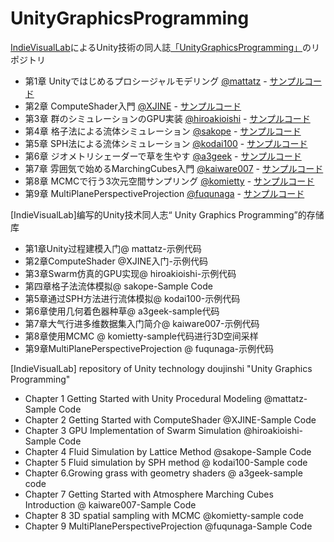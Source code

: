 UnityGraphicsProgramming
=====================

[IndieVisualLab](https://IndieVisualLab.github.io)によるUnity技術の同人誌[「UnityGraphicsProgramming」](https://indievisuallab.stores.jp/items/59edf11ac8f22c0152002588)のリポジトリ

- 第1章 Unityではじめるプロシージャルモデリング [@mattatz](https://github.com/mattatz) - [サンプルコード](https://github.com/IndieVisualLab/UnityGraphicsProgramming/tree/master/Assets/ProceduralModeling)
- 第2章 ComputeShader入門 [@XJINE](https://github.com/XJINE) - [サンプルコード](https://github.com/IndieVisualLab/UnityGraphicsProgramming/tree/master/Assets/SimpleComputeShader)
- 第3章 群のシミュレーションのGPU実装 [@hiroakioishi](https://github.com/hiroakioishi) - [サンプルコード](https://github.com/IndieVisualLab/UnityGraphicsProgramming/tree/master/Assets/BoidsSimulationOnGPU)
- 第4章 格子法による流体シミュレーション [@sakope](https://github.com/sakope) - [サンプルコード](https://github.com/IndieVisualLab/UnityGraphicsProgramming/tree/master/Assets/StableFluids)
- 第5章 SPH法による流体シミュレーション [@kodai100](https://github.com/kodai100) - [サンプルコード](https://github.com/IndieVisualLab/UnityGraphicsProgramming/tree/master/Assets/SPHFluid)
- 第6章 ジオメトリシェーダーで草を生やす [@a3geek](https://github.com/a3geek) - [サンプルコード](https://github.com/IndieVisualLab/UnityGraphicsProgramming/tree/master/Assets/SimpleGeometryShaderAndGrassShader)
- 第7章 雰囲気で始めるMarchingCubes入門 [@kaiware007](https://github.com/kaiware007) - [サンプルコード](https://github.com/IndieVisualLab/UnityGraphicsProgramming/tree/master/Assets/GPUMarchingCubes)
- 第8章 MCMCで行う3次元空間サンプリング [@komietty](https://github.com/komietty) - [サンプルコード](https://github.com/IndieVisualLab/UnityGraphicsProgramming/tree/master/Assets/MCMC3d)
- 第9章 MultiPlanePerspectiveProjection [@fuqunaga](https://github.com/fuqunaga) - [サンプルコード](https://github.com/IndieVisualLab/UnityGraphicsProgramming/tree/master/Assets/RoomProjection)

[IndieVisualLab]编写的Unity技术同人志“ Unity Graphics Programming”的存储库

- 第1章Unity过程建模入门@ mattatz-示例代码
- 第2章ComputeShader @XJINE入门-示例代码
- 第3章Swarm仿真的GPU实现@ hiroakioishi-示例代码
- 第四章格子法流体模拟@ sakope-Sample Code
- 第5章通过SPH方法进行流体模拟@ kodai100-示例代码
- 第6章使用几何着色器种草@ a3geek-sample代码
- 第7章大气行进多维数据集入门简介@ kaiware007-示例代码
- 第8章使用MCMC @ komietty-sample代码进行3D空间采样
- 第9章MultiPlanePerspectiveProjection @ fuqunaga-示例代码


[IndieVisualLab] repository of Unity technology doujinshi "Unity Graphics Programming"

- Chapter 1 Getting Started with Unity Procedural Modeling @mattatz-Sample Code
- Chapter 2 Getting Started with ComputeShader @XJINE-Sample Code
- Chapter 3 GPU Implementation of Swarm Simulation @hiroakioishi-Sample Code
- Chapter 4 Fluid Simulation by Lattice Method @sakope-Sample Code
- Chapter 5 Fluid simulation by SPH method @ kodai100-Sample code
- Chapter 6.Growing grass with geometry shaders @ a3geek-sample code
- Chapter 7 Getting Started with Atmosphere Marching Cubes Introduction @ kaiware007-Sample Code
- Chapter 8 3D spatial sampling with MCMC @komietty-sample code
- Chapter 9 MultiPlanePerspectiveProjection @fuqunaga-Sample Code
